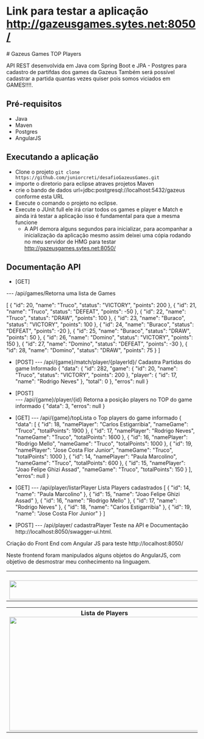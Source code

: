 # Link para testar a aplicação http://gazeusgames.sytes.net:8050/ 
<table> 
	<th> Lista de Players
<img src="https://user-images.githubusercontent.com/4553131/67336746-3e8ee980-f4fc-11e9-864e-02893f86e982.png" width="1400" height="50">
	</th>
# Gazeus Games TOP Players

API REST desenvolvida em Java com Spring Boot e JPA - Postgres para cadastro de partifdas dos games da Gazeus
Também será possível cadastrar a partida quantas vezes quiser pois somos viciados em GAMES!!!!.

## Pré-requisitos

- Java 
- Maven 
- Postgres
- AngularJS

## Executando a aplicação

- Clone o projeto ```git clone https://github.com/juniorcreti/desafioGazeusGames.git```
- importe o diretorio para eclipse atraves projetos Maven 
- crie o bando de dados url=jdbc:postgresql://localhost:5432/gazeus conforme esta URL
- Execute o comando o projeto no eclipse.
- Execute o JUnit full ele irá criar todos os games e player e Match e ainda irá testar a aplicação isso é fundamental para que a mesma funcione
    - A API demora alguns segundos para inicializar, para acompanhar a inicialização da aplicação 
   mesmo assim deixei uma cópia rodando no meu servidor de HMG para testar
    http://gazeusgames.sytes.net:8050/ 
   
## Documentação API

- [GET]

--- /api/games/Retorna uma lista de Games
  
  [
  {
    "id": 20,
    "name": "Truco",
    "status": "VICTORY",
    "points": 200
  },
  {
    "id": 21,
    "name": "Truco",
    "status": "DEFEAT",
    "points": -50
  },
  {
    "id": 22,
    "name": "Truco",
    "status": "DRAW",
    "points": 100
  },
  {
    "id": 23,
    "name": "Buraco",
    "status": "VICTORY",
    "points": 100
  },
  {
    "id": 24,
    "name": "Buraco",
    "status": "DEFEAT",
    "points": -20
  },
  {
    "id": 25,
    "name": "Buraco",
    "status": "DRAW",
    "points": 50
  },
  {
    "id": 26,
    "name": "Domino",
    "status": "VICTORY",
    "points": 150
  },
  {
    "id": 27,
    "name": "Domino",
    "status": "DEFEAT",
    "points": -30
  },
  {
    "id": 28,
    "name": "Domino",
    "status": "DRAW",
    "points": 75
  }
]
- [POST]
--- /api/{game}/match/player/{playerId}/ Cadastra Partidas do game Informado
{
  "data": {
    "id": 282,
    "game": {
      "id": 20,
      "name": "Truco",
      "status": "VICTORY",
      "points": 200
    },
    "player": {
      "id": 17,
      "name": "Rodrigo Neves"
    },
    "total": 0
  },
  "erros": null
}
- [POST]  
--- /api/{game}/player/{id} Retorna a posição players no TOP do game informado
{
  "data": 3,
  "erros": null
}
  
- [GET]
--- /api/{game}/topLista o Top players do game informado
 {
  "data": [
    {
      "id": 18,
      "namePlayer": "Carlos Estigarribia",
      "nameGame": "Truco",
      "totalPoints": 1900
    },
    {
      "id": 17,
      "namePlayer": "Rodrigo Neves",
      "nameGame": "Truco",
      "totalPoints": 1600
    },
    {
      "id": 16,
      "namePlayer": "Rodrigo Mello",
      "nameGame": "Truco",
      "totalPoints": 1000
    },
    {
      "id": 19,
      "namePlayer": "Jose Costa Flor Junior",
      "nameGame": "Truco",
      "totalPoints": 1000
    },
    {
      "id": 14,
      "namePlayer": "Paula Marcolino",
      "nameGame": "Truco",
      "totalPoints": 600
    },
    {
      "id": 15,
      "namePlayer": "Joao Felipe Ghizi Assad",
      "nameGame": "Truco",
      "totalPoints": 150
    }
  ],
  "erros": null
}
- [GET]
--- /api/player/listarPlayer Lista Players cadastrados
[
  {
    "id": 14,
    "name": "Paula Marcolino"
  },
  {
    "id": 15,
    "name": "Joao Felipe Ghizi Assad"
  },
  {
    "id": 16,
    "name": "Rodrigo Mello"
  },
  {
    "id": 17,
    "name": "Rodrigo Neves"
  },
  {
    "id": 18,
    "name": "Carlos Estigarribia"
  },
  {
    "id": 19,
    "name": "Jose Costa Flor Junior"
  }
]
- [POST]
--- /api/player/ cadastraPlayer
Teste na API e Documentação http://localhost:8050/swagger-ui.html. 

Criação do Front End com Angular JS para teste http://localhost:8050/

Neste frontend foram manipulados alguns objetos do AngularJS, com objetivo de desmostrar meu conhecimento na linguagem.



<table>
	<th> Lista de Players
<img src="https://user-images.githubusercontent.com/4553131/67335884-caa01180-f4fa-11e9-919b-5d7f427c78af.png" width="501" height="300">
	</th><th >
 Lista Top Players 
<img src="https://user-images.githubusercontent.com/4553131/67336281-72b5da80-f4fb-11e9-8460-e5e82848c48c.png" width="501" height="300">
</th><th>
 Lista Top Players com seleção de players
<img src="https://user-images.githubusercontent.com/4553131/67336341-8cefb880-f4fb-11e9-97d8-83982dbcc86a.png" width="411" height="300">
</th>
<th>
 Lista Top Playes com seleção de Games
<img src="https://user-images.githubusercontent.com/4553131/67336374-9da02e80-f4fb-11e9-8946-d87bd70b3b6a.png" width="411" height="300">
</th>
